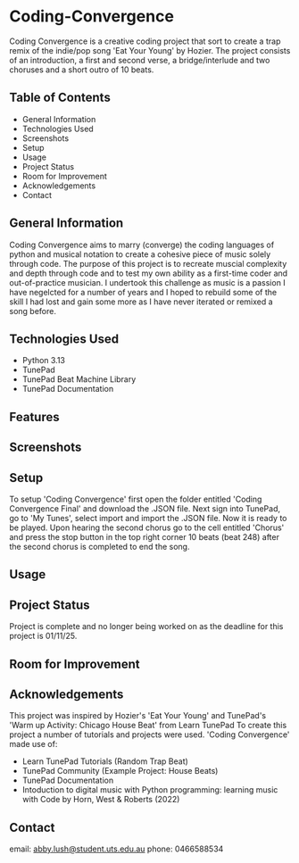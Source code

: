 # Coding-Convergence

Coding Convergence is a creative coding project that sort to create a trap remix of the indie/pop song 'Eat Your Young' by Hozier. The project consists of an introduction, a first and second verse, a bridge/interlude and two choruses and a short outro of 10 beats.

## Table of Contents

* General Information
* Technologies Used
* Screenshots
* Setup
* Usage
* Project Status
* Room for Improvement
* Acknowledgements
* Contact

## General Information

Coding Convergence aims to marry (converge) the coding languages of python and musical notation to create a cohesive piece of music solely through code. The purpose of this project is to recreate muscial complexity and depth through code and to test my own ability as a first-time coder and out-of-practice musician. I undertook this challenge as music is a passion I have negelcted for a number of years and I hoped to rebuild some of the skill I had lost and gain some more as I have never iterated or remixed a song before.

## Technologies Used

* Python 3.13
* TunePad
* TunePad Beat Machine Library
* TunePad Documentation

## Features

## Screenshots

## Setup

To setup 'Coding Convergence' first open the folder entitled 'Coding Convergence Final' and download the .JSON file. Next sign into TunePad, go to 'My Tunes', select import and import the .JSON file. Now it is ready to be played. 
Upon hearing the second chorus go to the cell entitled 'Chorus' and press the stop button in the top right corner 10 beats (beat 248) after the second chorus is completed to end the song.

## Usage

## Project Status

Project is complete and no longer being worked on as the deadline for this project is 01/11/25. 

## Room for Improvement

## Acknowledgements

This project was inspired by Hozier's 'Eat Your Young' and TunePad's 'Warm up Activity: Chicago House Beat' from Learn TunePad
To create this project a number of tutorials and projects were used. 'Coding Convergence' made use of:
* Learn TunePad Tutorials (Random Trap Beat)
* TunePad Community (Example Project: House Beats)
* TunePad Documentation
* Intoduction to digital music with Python programming: learning music with Code by Horn, West & Roberts (2022)

## Contact

email: abby.lush@student.uts.edu.au
phone: 0466588534
